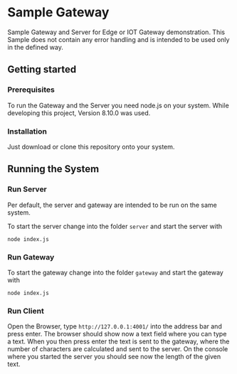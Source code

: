 # Sample Gateway
Sample Gateway and Server for Edge or IOT Gateway demonstration.
This Sample does not contain any error handling and is intended to be used only in the defined way.

## Getting started

### Prerequisites

To run the Gateway and the Server you need node.js on your system. While developing this project, Version 8.10.0 was used.

### Installation

Just download or clone this repository onto your system.

## Running the System

### Run Server

Per default, the server and gateway are intended to be run on the same system.

To start the server change into the folder `server` and start the server with

```
node index.js
```

### Run Gateway

To start the gateway change into the folder `gateway` and start the gateway with

```
node index.js
```

### Run Client

Open the Browser, type `http://127.0.0.1:4001/` into the address bar and press enter. The browser should show now a text field where you can type a text. When you then press enter the text is sent to the gateway, where the number of characters are calculated and sent to the server. On the console where you started the server you should see now the length of the given text.

